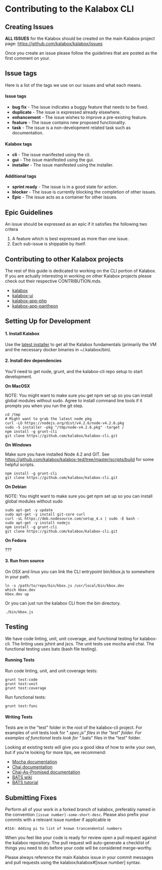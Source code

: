 Contributing to the Kalabox CLI
===============================

Creating Issues
---------------

**ALL ISSUES** for the Kalabox should be created on the main Kalabox
project page: https://github.com/kalabox/kalabox/issues

Once you create an issue please follow the guidelines that are posted as the
first comment on your.

Issue tags
----------

Here is a list of the tags we use on our issues and what each means.

#### Issue tags

* **bug fix** - The issue indicates a buggy feature that needs to be fixed.
* **duplicate** - The issue is expressed already elsewhere.
* **enhancement** - The issue wishes to improve a pre-existing feature.
* **feature** - The issue contains new proposed functionality.
* **task** - The issue is a non-development related task such as documentation.

#### Kalabox tags

* **cli** - The issue manifested using the cli.
* **gui** - The issue manifested using the gui.
* **installer** - The issue manifested using the installer.

#### Additional tags

* **sprint ready** - The issue is in a good state for action.
* **blocker** - The issue is currently blocking the completion of other issues.
* **Epic** - The issue acts as a container for other issues.

Epic Guidelines
---------------

An issue should be expressed as an epic if it satisfies the following two
critera

1. A feature which is best expressed as more than one issue.
2. Each sub-issue is shippable by itself.

Contributing to other Kalabox projects
--------------------------------------

The rest of this guide is dedicated to working on the CLI portion of
Kalabox. If you are actually interesting in working on other Kalabox projects
please check out their respective CONTRIBUTION.mds.

* [kalabox](https://github.com/kalabox/kalabox/blob/HEAD/CONTRIBUTING.md)
* [kalabox-ui](https://github.com/kalabox/kalabox-ui/blob/HEAD/CONTRIBUTING.md)
* [kalabox-app-php](https://github.com/kalabox/kalabox-app-php/blob/HEAD/CONTRIBUTING.md)
* [kalabox-app-pantheon](https://github.com/kalabox/kalabox-app-pantheon/blob/HEAD/CONTRIBUTING.md)

Setting Up for Development
--------------------------

#### 1. Install Kalabox

Use the [latest installer](http://www.kalabox.io) to get all the Kalabox
fundamentals (primarily the VM and the necessary docker binaries in
~/.kalabox/bin).

#### 2. Install dev dependencies

You'll need to get node, grunt, and the kalabox-cli repo setup to start
development.

**On MacOSX**

NOTE: You might want to make sure you get npm set up so you can install global modules without sudo. Agree to install command line tools if it prompts you when you run the git step.

```
cd /tmp
# Might want to grab the latest node pkg
curl -LO https://nodejs.org/dist/v4.2.6/node-v4.2.6.pkg
sudo -S installer -pkg "/tmp/node-v4.2.6.pkg" -target /
npm install -g grunt-cli
git clone https://github.com/kalabox/kalabox-cli.git
```

**On Windows**


Make sure you have installed Node 4.2 and GIT. See https://github.com/kalabox/kalabox-ted/tree/master/scripts/build for some helpful scripts.

```
npm install -g grunt-cli
git clone https://github.com/kalabox/kalabox-cli.git
```

**On Debian**

NOTE: You might want to make sure you get npm set up so you can install global modules without sudo

```
sudo apt-get -y update
sudo apt-get -y install git-core curl
curl -sL https://deb.nodesource.com/setup_4.x | sudo -E bash -
sudo apt-get -y install nodejs
npm install -g grunt-cli
git clone https://github.com/kalabox/kalabox-cli.git
```

**On Fedora**

???

#### 3. Run from source

On OSX and linux you can link the CLI entrypoint bin/kbox.js to somewhere in
your path.
```
ln -s /path/to/repo/bin/kbox.js /usr/local/bin/kbox.dev
which kbox.dev
kbox.dev up
```

Or you can just run the kalabox CLI from the bin directory.
```
./bin/kbox.js
```

Testing
-------

We have code linting, unit, unit coverage, and functional testing for
kalabox-cli. The linting uses jshint and jscs. The unit tests use mocha
and chai. The functional testing uses bats (bash file testing).

#### Running Tests

Run code linting, unit, and unit coverage tests:

```
grunt test:code
grunt test:unit
grunt test:coverage
```

Run functional tests:

`grunt test:func`

#### Writing Tests

Tests are in the "test" folder in the root of the kalabox-cli project. For
examples of unit tests look for "*.spec.js" files in the "test" folder. For
examples of functional tests look for "*.bats" files in the "test" folder.

Looking at existing tests will give you a good idea of how to write your own,
but if you're looking for more tips, we recommend:

- [Mocha documentation](http://mochajs.org/)
- [Chai documentation](http://chaijs.com/)
- [Chai-As-Promised documentation](http://chaijs.com/plugins/chai-as-promised/)
- [BATS wiki](https://github.com/sstephenson/bats)
- [BATS tutorial](https://blog.engineyard.com/2014/bats-test-command-line-tools)

Submitting Fixes
----------------

Perform all of your work in a forked branch of kalabox, preferably named in the
convention `[issue number]-some-short-desc`. Please also prefix your commits
with a relevant issue number if applicable ie

`#314: Adding pi to list of known trancendental numbers`

When you feel like your code is ready for review open a pull request against
the kalabox repository. The pull request will auto-generate a checklist
of things you need to do before your code will be considered merge-worthy.

Please always reference the main Kalabox issue in your commit messages and pull
requests using the kalabox/kalabox#[issue number] syntax.
